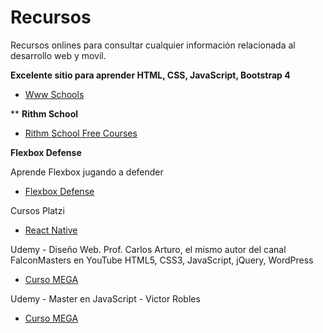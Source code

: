 ﻿# Recursos
Recursos onlines para consultar cualquier información relacionada al desarrollo web y movil.


**Excelente sitio para aprender HTML, CSS, JavaScript, Bootstrap 4**
* [Www Schools](https://www.w3schools.com)

**
**Rithm School**
* [Rithm School Free Courses](https://www.rithmschool.com/courses)


**Flexbox Defense**

Aprende Flexbox jugando a defender

* [Flexbox Defense](http://www.flexboxdefense.com)


Cursos Platzi

* [React Native](https://mega.nz/#F!5y4zEa6K!UdsNjtEMEl5ciMj67L4TQg)


Udemy - Diseño Web. Prof. Carlos Arturo, el mismo autor del canal FalconMasters en YouTube 
HTML5, CSS3, JavaScript, jQuery, WordPress

* [Curso MEGA](https://mega.nz/#F!g3ggFZzT!7GrUcsJnLO-RpQlA43apCw)


Udemy - Master en JavaScript - Victor Robles

* [Curso MEGA](https://mega.nz/#F!bx83yaAI!R11lch-Lb1I85zPK_9k0Xg)